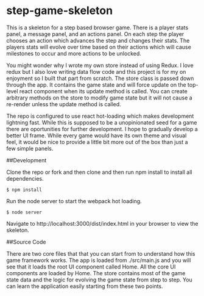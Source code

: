 # step-game-skeleton
This is a skeleton for a step based browser game. There is a player stats panel, a message panel, and an actions panel. On each step the player chooses an action which advances the step and changes their stats. The players stats will evolve over time based on their actions which will cause milestones to occur and more actions to be unlocked.

You might wonder why I wrote my own store instead of using Redux. I love redux but I also love writing data flow code and this project is for my on enjoyment so I built that part from scratch. The store class is passed down through the app. It contains the game state and will force update on the top-level react component when its update method is called. You can create arbitrary methods on the store to modify game state but it will not cause a re-render unless the update method is called.

The repo is configured to use react hot-loading which makes development lightning fast. While this is supposed to be a unopinionated seed for a game there are oportunities for further development. I hope to gradually develop a better UI frame. While every game would have its own theme and visual feel, it would be nice to provide a little bit more out of the box than just a few simple panels.

##Development

Clone the repo or fork and then clone and then run npm install to install all dependencies.
```shell
$ npm install
```
Run the node server to start the webpack hot loading.
```shell
$ node server
```
Navigate to http://localhost:3000/dist/index.html in your browser to view the skeleton.

##Source Code

There are two core files that that you can start from to understand how this game framework works. The app is loaded from ./src/main.js and you will see that it loads the root UI component called Home. All the core UI components are loaded by Home. The store contains most of the game state data and the logic for evolving the game state from step to step. You can learn the application easily starting from these two points.
